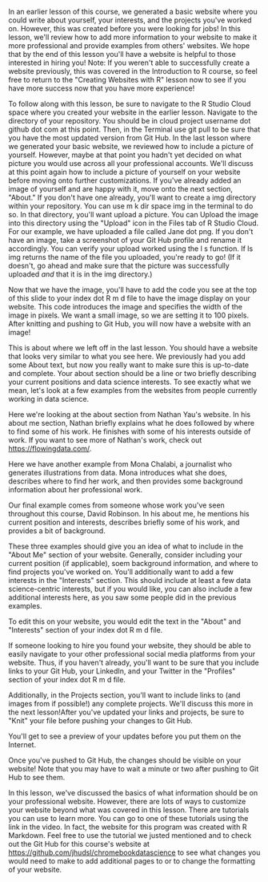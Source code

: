 In an earlier lesson of this course, we generated a basic website where you could write about yourself, your interests, and the projects you've worked on. However, this was created before you were looking for jobs! In this lesson, we'll review how to add more information to your website to make it more professional and provide examples from others' websites. We hope that by the end of this lesson you'll have a website is helpful to those interested in hiring you! Note: If you weren't able to successfully create a website previously, this was covered in the Introduction to R course, so feel free to return to the "Creating Websites with R" lesson now to see if you have more success now that you have more experience!

To follow along with this lesson, be sure to navigate to the R Studio Cloud space where you created your website in the earlier lesson. Navigate to the directory of your repository. You should be in cloud project username dot github dot com at this point. Then, in the Terminal use git pull to be sure that you have the most updated version from Git Hub. In the last lesson where we generated your basic website, we reviewed how to include a picture of yourself. However, maybe at that point you hadn't yet decided on what picture you would use across all your professional accounts. We'll discuss at this point again how to include a picture of yourself on your website before moving onto further customizations. If you've already added an image of yourself and are happy with it, move onto the next section, "About." If you don't have one already, you'll want to create a img directory within your repository. You can use m k dir space img  in the terminal to do so. In that directory, you'll want upload a picture. You can Upload the image into this directory using the "Upload" icon in the Files tab of R Studio Cloud. For our example, we have uploaded a file called Jane dot png. If you don't have an image, take a screenshot of your Git Hub profile and rename it accordingly. You can verify your upload worked using the l s function. If ls img returns the name of the file you uploaded, you're ready to go! (If it doesn't, go ahead and make sure that the picture was successfully uploaded *and* that it is in the img directory.) 

Now that we have the image, you'll have to add the code you see at the top of this slide to your index dot R m d file to have the image display on your website. This code introduces the image and specifies the width of the image in pixels. We want a small image, so we are setting it to 100 pixels. After knitting and pushing to Git Hub, you will now have a website with an image! 

This is about where we left off in the last lesson. You should have a website that looks very similar to what you see here. We previously had you add some About text, but now you really want to make sure this is up-to-date and complete. Your about section should be a line or two briefly describing your current positions and data science interests. To see exactly what we mean, let's look at a few examples from the websites from people currently working in data science.

Here we're looking at the about section from Nathan Yau's website. In his about me section, Nathan briefly explains what he does followed by where to find some of his work. He finishes with some of his interests outside of work. If you want to see more of Nathan's work, check out https://flowingdata.com/.

Here we have another example from Mona Chalabi, a journalist who generates illustrations from data. Mona introduces what she does, describes where to find her work, and then provides some background information about her professional work.

Our final example comes from someone whose work you've seen throughout this course, David Robinson. In his about me, he mentions his current position and interests, describes briefly some of his work, and provides a bit of background.

These three examples should give you an idea of what to include in the "About Me" section of your website. Generally, consider including your current position (if applicable), soem background information, and where to find projects you've worked on. You'll additionally want to add a few interests in the "Interests" section. This should include at least a few data science-centric interests, but if you would like, you can also include a few additional interests here, as you saw some people did in the previous examples. 

To edit this on your website, you would edit the text in the "About" and "Interests" section of your index dot R m d file. 

If someone looking to hire you found your website, they should be able to easily navigate to your other professional social media platforms from your website. Thus, if you haven't already, you'll want to be sure that you include links to your Git Hub, your LinkedIn, and your Twitter in the "Profiles" section of your index dot R m d file. 

Additionally, in the Projects section, you'll want to include links to (and images from if possible!) any complete projects. We'll discuss this more in the next lesson!After you've updated your links and projects, be sure to "Knit" your file before pushing your changes to Git Hub. 

You'll get to see a preview of your updates before you put them on the Internet.

Once you've pushed to Git Hub, the changes should be visible on your website! Note that you may have to wait a minute or two after pushing to Git Hub to see them.

In this lesson, we've discussed the basics of what information should be on your professional website. However, there are lots of ways to customize your website beyond what was covered in this lesson. There are tutorials you can use to learn more. You can go to one of these tutorials using the link in the video. In fact, the website for this program was created with R Markdown. Feel free to use the tutorial we justed mentioned and to check out the Git Hub for this course's website at https://github.com/jhudsl/chromebookdatascience to see what changes you would need to make to add additional pages to or to change the formatting of your website.